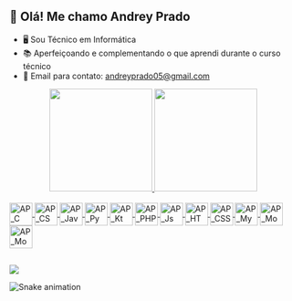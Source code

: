 ## 👋 Olá! Me chamo Andrey Prado

- 🖥️ Sou Técnico em Informática 
- 📚 Aperfeiçoando e complementando o que aprendi durante o curso técnico
- 📧 Email para contato: andreyprado05@gmail.com

<div align="center">
  <a href="https://github.com/AndreyPradoAP">
  <img height="180em" src="https://github-readme-stats.vercel.app/api?username=AndreyPradoAP&show_icons=true&theme=gotham&include_all_commits=true&count_private=true"/>
  <img height="180em" src="https://github-readme-stats.vercel.app/api/top-langs/?username=AndreyPradoAP&layout=compact&langs_count=7&theme=gotham"/>
</div>

  
<div style="display: inline_block"><br>
  <img align="center" alt="AP_C" height="40" width="40" src="https://user-images.githubusercontent.com/95000214/204681786-22f5c854-05f5-4362-aecd-831178458bc7.png">
  <img align="center" alt="AP_CS" height="40" width="40" src="https://user-images.githubusercontent.com/95000214/204681605-31367bac-8d76-4e57-a0e4-23490cf80202.png">
  <img align="center" alt="AP_Java" height="40" width="40" src="https://user-images.githubusercontent.com/95000214/204682122-d8ac0212-0f0a-41ba-84a8-c9ca42ab915e.png">
  <img align="center" alt="AP_Py" height="40" width="40" src="https://user-images.githubusercontent.com/95000214/204681958-731c671f-06fb-42e6-9966-acbdf2395eb6.png">
  <img align="center" alt="AP_Kt" height="40" width="40" src="https://user-images.githubusercontent.com/95000214/204682889-0741c9c8-ae09-449b-bfe5-7e6c8569fbd8.png">
  <img align="center" alt="AP_PHP" height="40" width="40" src="https://user-images.githubusercontent.com/95000214/204682310-f0662a63-b9b7-4a93-8033-a5d8ed8441fe.png">
  <img align="center" alt="AP_Js" height="40" width="40" src="https://user-images.githubusercontent.com/95000214/204682430-f4270fc3-86fd-4522-8fda-f9f09bb4c2cc.png">
  <img align="center" alt="AP_HTML" height="40" width="40" src="https://user-images.githubusercontent.com/95000214/204682511-54fa0879-10a0-4c3a-b7a9-a494e06de128.png">
  <img align="center" alt="AP_CSS" height="40" width="40" src="https://user-images.githubusercontent.com/95000214/204682727-9322e783-2545-4d0a-91ef-f362a00b9f4d.png">
  <img align="center" alt="AP_MySql" height="40" width="40" src="https://user-images.githubusercontent.com/95000214/204682213-ad668448-6bf4-49a3-8774-ed30d9c4bcde.png">
  <img align="center" alt="AP_MongoDB" height="40" width="40" src="https://user-images.githubusercontent.com/95000214/204683844-a4bb27cd-967b-4983-b618-d1222172f707.png">
  <img align="center" alt="AP_MongoDB" height="40" width="40" src="https://user-images.githubusercontent.com/95000214/204683948-83bb99d9-4592-4a65-be6e-d996abd9e950.png">
</div>
  
  ##
 
<div> 
  <a href="https://www.linkedin.com/in/andrey-prado-de-oliveira-4a6697227/" target="_blank"><img src="https://img.shields.io/badge/-LinkedIn-%230077B5?style=for-the-badge&logo=linkedin&logoColor=white" target="_blank"></a> 
 
  ![Snake animation](https://github.com/AndreyPradoAP/AndreyPradoAP/blob/output/github-contribution-grid-snake.svg)
 
</div>
